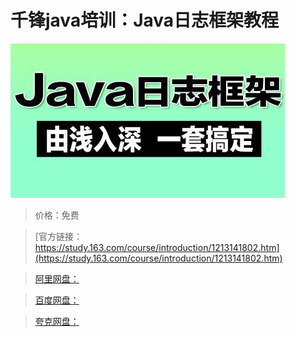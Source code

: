 # 千锋java培训：Java日志框架教程

![img](../../../assets/study163/free/49c935dc59584ab0878a4d54b058222b.jpg)

> 价格：免费

> [官方链接：https://study.163.com/course/introduction/1213141802.htm](https://study.163.com/course/introduction/1213141802.htm)

> [阿里网盘：]()

> [百度网盘：]()

> [夸克网盘：]()
